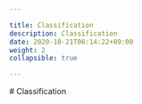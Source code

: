 ```yaml
---

title: Classification
description: Classification
date: 2020-10-21T06:14:22+09:00
weight: 2
collapsible: true

---
```


﻿# Classification
